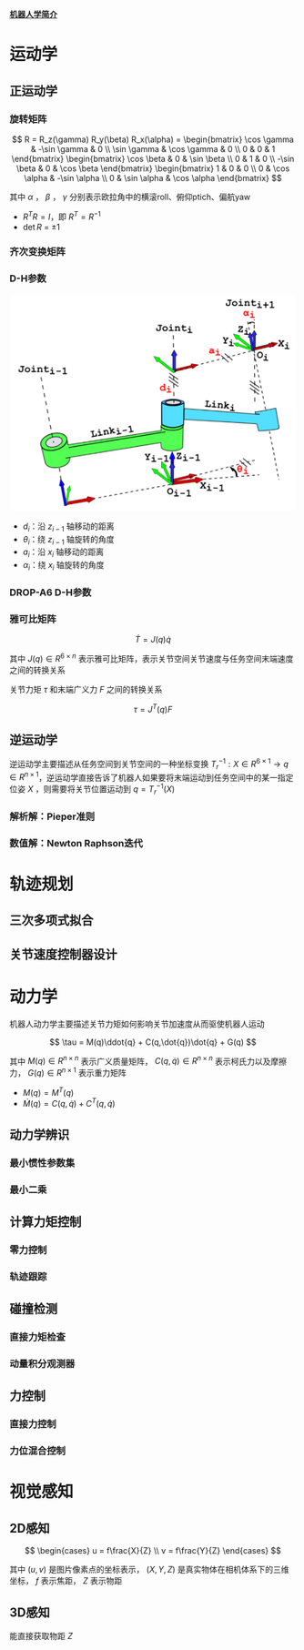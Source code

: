 [**机器人学简介**](https://github.com/TianxingChen/Embodied-AI-Guide/blob/main/files/%E6%9C%BA%E5%99%A8%E4%BA%BA%E5%AD%A6%E7%AE%80%E4%BB%8B.pdf)


# 运动学

## 正运动学

### 旋转矩阵

$$
R = R_z(\gamma) R_y(\beta) R_x(\alpha) =
\begin{bmatrix}
\cos \gamma & -\sin \gamma & 0 \\
\sin \gamma & \cos \gamma & 0 \\
0 & 0 & 1
\end{bmatrix}
\begin{bmatrix}
\cos \beta & 0 & \sin \beta \\
0 & 1 & 0 \\
-\sin \beta & 0 & \cos \beta
\end{bmatrix}
\begin{bmatrix}
1 & 0 & 0 \\
0 & \cos \alpha & -\sin \alpha \\
0 & \sin \alpha & \cos \alpha
\end{bmatrix}
$$

其中 $\alpha$ ， $\beta$ ， $\gamma$ 分别表示欧拉角中的横滚roll、俯仰ptich、偏航yaw

* $R^T R = I$，即 $R^T = R^{-1}$
* $\det R$ = $\pm 1$ 

### 齐次变换矩阵

### D-H参数

![DH](./images/DH.png)

* $d_i$：沿 $z_{i-1}$ 轴移动的距离
* $\theta_i$：绕 $z_{i-1}$ 轴旋转的角度
* $a_i$：沿 $x_i$ 轴移动的距离
* $\alpha _i$：绕 $x_i$ 轴旋转的角度

### DROP-A6 D-H参数

### 雅可比矩阵

$$
\dot{T} = J(q)\dot{q}
$$

其中 $J(q)\in R^{6\times n}$ 表示雅可比矩阵，表示关节空间关节速度与任务空间末端速度之间的转换关系

关节力矩 $\tau$ 和末端广义力 $F$ 之间的转换关系

$$
\tau = J^T (q)F
$$

## 逆运动学

逆运动学主要描述从任务空间到关节空间的一种坐标变换 $T^{-1}_r:X\in R^{6\times 1} \to q\in R^{n\times 1}$，逆运动学直接告诉了机器人如果要将末端运动到任务空间中的某一指定位姿 $X$ ，则需要将关节位置运动到 $q=T^{-1}_r(X)$

### 解析解：Pieper准则

### 数值解：Newton Raphson迭代

# 轨迹规划

## 三次多项式拟合

## 关节速度控制器设计

# 动力学

机器人动力学主要描述关节力矩如何影响关节加速度从而驱使机器人运动

$$
\tau = M(q)\ddot{q} + C(q,\dot{q})\dot{q} + G(q)
$$

其中 $M(q)\in R^{n\times n}$ 表示广义质量矩阵， $C(q,\dot{q})\in R^{n\times n}$ 表示柯氏力以及摩擦力， $G(q)\in R^{n\times 1}$ 表示重力矩阵

* $M(q) = M^T(q)$
* $\dot{M}(q) = C(q,\dot{q}) + C^T(q,\dot{q})$

## 动力学辨识

### 最小惯性参数集

### 最小二乘

## 计算力矩控制

### 零力控制

### 轨迹跟踪

## 碰撞检测

### 直接力矩检查

### 动量积分观测器

## 力控制

### 直接力控制

### 力位混合控制

# 视觉感知

## 2D感知

$$
\begin{cases} 
u = f\frac{X}{Z} \\
v = f\frac{Y}{Z}
\end{cases}
$$

其中 $(u,v)$ 是图片像素点的坐标表示， $(X,Y,Z)$ 是真实物体在相机体系下的三维坐标， $f$ 表示焦距， $Z$ 表示物距

## 3D感知

能直接获取物距 $Z$
